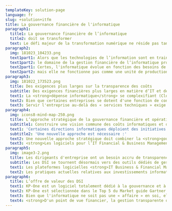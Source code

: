 ```yaml
---
templateKey: solution-page
language: fr
slug: +solution+itfm
title: La gouvernance financière de l'informatique
paragraph1:
  title1: La gouvernance financière de l’informatique
  title2: doit se transformer
  text: Le défi majeur de la transformation numérique ne réside pas tant dans l’adoption de nouvelles technologies que dans l'alignement des décisions entre les unités métiers, les finances et l'informatique.
paragraph2:
  img: 181023_104233.png
  text1part1: Alors que les technologies de l’information sont en train de mûrir dans tous les domaines - technologie, processus et activités – et que les services Cloud atteignent un niveau de maturité, 
  text1part2: le domaine de la gestion financière de l’informatique progresse lentement.
  text2part1: Certes, l'informatique évolue en fonction des besoins de l'entreprise, 
  text2part2: mais elle ne fonctionne pas comme une unité de production de biens ou de services rentable.
paragraph3:
  img: 181022_173523.png
  title: Des exigences plus larges sur la transparence des coûts
  subtitle: Des exigences financières plus larges en matière d’IT et de transparence des coûts sont maintenant devenues un impératif pour maintenir la compétitivité de l’entreprise.
  text1: La <strong>dépense informatique</strong> se complexifiant (Cloud, objets connectés, Sécurité des données, Big Data...), les options d’approvisionnement et d’externalisation se démultiplient. En même temps, <strong>une part croissante des investissements technologiques sont directement acquis et gérés par les unités métiers et tombent dans ce que l’on appelle le « Shadow IT ».</strong>
  text2: Bien que certaines entreprises se dotent d'une fonction de contrôle de gestion ou « financière », son rôle reste concentré sur les processus de budgétisation et d'approvisionnement traditionnel qui soutiennent les opérations informatiques.
  text3: Servir l'entreprise au-delà des « services techniques » exige une compréhension approfondie de ce qui fait sa réussite et de la manière dont les priorités technologiques sont gérées pour atteindre les objectifs de l'entreprise.
paragraph4: 
  img: icons8-mind-map-250.png
  title: L’approche stratégique de la gouvernance financière et opérationnelle de l’IT
  subtitle1: Construire une vision commune des coûts informatiques et de leur valeur
  text1: 'Certaines directions informatiques déploient des initiatives pour une approche plus avancée de la gestion des services : meilleures pratiques ITIL, outils ou système de gestion de configuration et de monitoring des services s’appuyant sur des bibliothèques statiques. Cependant ces méthodes restent limitées à leur réussite au sein de l’informatique et la « perspective commerciale » ou les « objectifs métiers » sont des dimensions manquantes au dimensionnement de l’offre de services IT.'
  subtitle2: 'Une nouvelle approche est nécessaire :'
  text2: Une nouvelle approche stratégique doit combiner la <strong>gouvernance financière et opérationnelle des systèmes d'information</strong>, car les organisations IT continuent de progresser vers une gestion centrée sur les services. Comme le coût et la complexité de la gestion de cycle de vie des actifs et des services continuent d'augmenter fortement, cette approche doit aborder simultanément et efficacement la planification des investissements, le risque, la gestion des fournisseurs et des contrats, la gestion des ressources humaines pour supporter les services délivrés aux métiers.
  text3: <strong>Les logiciels pour l’IT Financial & Business Management (ITFM-ITBM) tel que KP-One ont été construits pour rendre possible l’exécution de cette stratégie.</strong>
paragraph5:
  img: image3-2.png
  title: Les dirigeants d'entreprise ont un besoin accru de transparence financière sur les investissements informatiques
  subtitle: Les DSI se tournent désormais vers des outils dédiés de gestion financière IT qui les aident à devenir de meilleurs décideurs et des partenaires reconnus dans l'entreprise
  text1: Les plateformes logicielles <strong>IT Business & Financial Management (ITFM-ITBM)</strong> ont été construites spécifiquement pour aider les entreprises à aligner la vision opérationnelle de la DSI et les données financières de l’entreprise afin de mieux gérer les coûts récurrents et les investissements informatiques et les aligner sur les objectifs métiers.
  text2: Les pratiques actuelles relatives aux investissements informatiques, à la gestion des risques et à la transparence des coûts et des priorités ont démontré leur faible efficacité.
paragraph6: 
  title: L’offre de valeur des DSI
  text1: KP-One est un logiciel totalement dédié à la gouvernance et à la gestion financière de l'informatique informatique qui fournit une traduction entre la technologie, la performance du service délivré et son impact sur les risques et les finances de l'Entreprise.
  text2: KP-One est sélectionnée dans le Top 5 du Market guide Gartner <strong>« IT Financial & Business Management Solutions »</strong>.
  text3: Bien que l'informatique ne soit pas une « affaire » en soi, elle est responsable de nombreux domaines, tels que les finances, la gestion des ressources humaines, la gestion des contrats et des fournisseurs et l'analyse financière. Pour être un partenaire efficace dans la stratégie de l’entreprise, la DSI doit identifier et gérer ses offres de services en termes de valeur commerciale.
  text4: <strong>D'un point de vue financier, la gestion transparente des finances tout en démontrant la responsabilité et le contrôle sur les investissements est nécessaire pour gagner en crédibilité.</strong>
---
```

